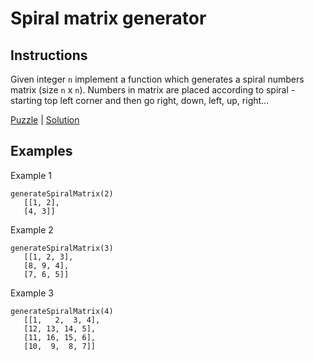 # Spiral matrix generator

## Instructions

Given integer `n` implement a function which generates a spiral numbers matrix (size `n` x `n`). Numbers in matrix are placed according to
spiral - starting top left corner and then go right, down, left, up, right...

[Puzzle](SpiralMatrixGenerator.kt) | [Solution](SpiralMatrixGeneratorSolution.kt)

## Examples

Example 1

```
generateSpiralMatrix(2)
   [[1, 2],
   [4, 3]]
```

Example 2

```
generateSpiralMatrix(3)
   [[1, 2, 3],
   [8, 9, 4],
   [7, 6, 5]]
```

Example 3

```
generateSpiralMatrix(4)
   [[1,   2,  3, 4],
   [12, 13, 14, 5],
   [11, 16, 15, 6],
   [10,  9,  8, 7]]
```

